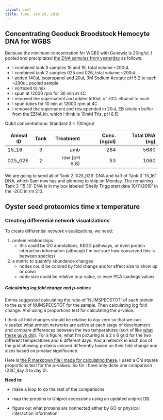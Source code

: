 ```yaml
---
layout: post
title: Tues. Jan 29, 2019
---
```


## Concentrating Geoduck Broodstock Hemocyte DNA for WGBS 

Because the minimum concentration for WGBS with Genewiz is 20ng/ul, I pooled and precipitated [the DNA samples from yesterday](https://github.com/shellywanamaker/shellywanamaker.github.io/blob/master/_posts/2019-1-28-37th-post.md) as follows:

- I combined tank 3 samples 15 and 16, total volume ~200uL
- I combined tank 2 samples 025 and 026, total volume ~200uL
- I added 140uL isopropanol and 20uL 3M Sodium Acetate pH 5.2 to each ~200uL pooled sample
- I vortexed to mix
- I spun at 12000 rpm for 30 min at 4C
- I removed the supernatent and added 500uL of 70% ethanol to each
- I spun tubes for 10 min at 12000 rpm at 4C
- I removed the supernatent and resuspended in 20uL EB (elution buffer from the EZNA kit, which I think is 10mM Tris, pH 8.5)

Qubit concentrations: 
Standard 2 = 100ng/ul

| Animal ID | Tank | Treatment | Conc. (ng/ul)  | Total DNA (ng)  |
| ---- |:-----:| -----:|-----:|-----:|
| 15_16  | 3 | amb | 284 | 5680 |
| 025_026 | 2 | low (pH 6.8) | 53 | 1060  |

We are going to send all of Tank 2 '025_026' DNA and half of Tank 3 '15_16' DNA, which Sam now has and planning to ship on Monday. The remaining Tank 3 '15_16' DNA is in my box labeled 'Shelly Trigg start date 10/11/2018' in the -20C in rm 213. 

## Oyster seed proteomics time x temperature

### Creating differential network visualizations
To create differential network visualizations, we need:  

1. protein relationships
	- this could be GO annotations, KEGG pathways, or even protein interaction information (although I'm not sure how conserved this is between species) 	
2. a metric to quantify abundance changes
	- nodes could be colored by fold change and/or effect size to show up or down 
	- node size could be relative to p-value, or even PCA loadings values

##### Calculating log fold change and p-values
Emma suggested calculating the ratio of 'NUMSPECSTOT' of each protein to the sum of NUMSPECSTOT for the sample. Then calculating log fold change. And using a proportions test for calculating the p-value. 

I think all fold changes should be relative to day zero so that we can visualize what protein networks are active at each stage of development and compare differences between the two temperatures (sort of like [what these guys did](https://www.semanticscholar.org/paper/Detecting-the-tipping-points-in-a-three-state-model-Chen-Li/91e642abd72d983405d74f2675b709f081896b10/figure/3)). For a figure, what I'm picturing is a 2 x 6 grid for the two different temperatures and 6 different days. And a network in each box of the grid showing proteins colored differently based on their fold change and sizes based on p-value significance.


Here is [the R markdown file I made for calculating these](https://github.com/shellywanamaker/OysterSeedProject/blob/master/analysis/TotNumSpecRatio_FC_Pval/TotNumSpecRatio_FC_Pval.Rmd). I used a Chi square proportions test for the p-values. So far I have only done one comparison (23C_day 3 to day 0).

**Need to:** 

- make a loop to do the rest of the comparisons  

- map the proteins to Uniprot accessions using an updated uniprot DB. 

- figure out what proteins are connected either by GO or physical interaction information
 
